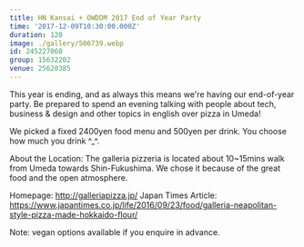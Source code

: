 ```yaml
---
title: HN Kansai + OWDDM 2017 End of Year Party
time: '2017-12-09T10:30:00.000Z'
duration: 120
image: ./gallery/506739.webp
id: 245227060
group: 15632202
venue: 25620385
---
```


This year is ending, and as always this means we're having our end-of-year party. Be prepared to spend an evening talking with people about tech, business & design and other topics in english over pizza in Umeda!

We picked a fixed 2400yen food menu and 500yen per drink. You choose how much you drink ^_^.

About the Location:
The galleria pizzeria is located about 10~15mins walk from Umeda towards Shin-Fukushima. We chose it because of the great food and the open atmosphere.

Homepage: http://galleriapizza.jp/
Japan Times Article: https://www.japantimes.co.jp/life/2016/09/23/food/galleria-neapolitan-style-pizza-made-hokkaido-flour/

Note: vegan options available if you enquire in advance.
